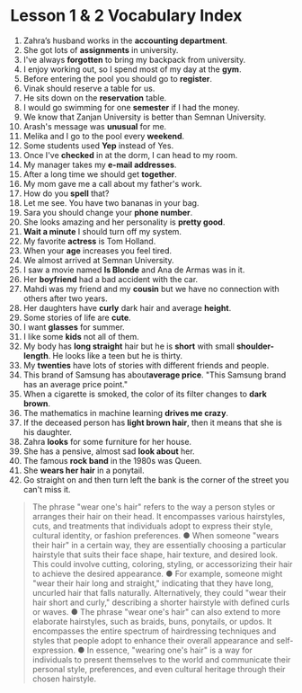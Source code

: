 # Lesson 1 & 2 Vocabulary Index  

1. Zahra’s husband works in the **accounting department**.  
2. She got lots of **assignments** in university.  
3. I've always **forgotten** to bring my backpack from university.  
4. I enjoy working out, so I spend most of my day at the **gym**.  
5. Before entering the pool you should go to **register**.  
6. Vinak should reserve a table for us.  
7. He sits down on the **reservation** table.  
8. I would go swimming for one **semester** if I had the money.  
9. We know that Zanjan University is better than Semnan University.  
10. Arash's message was **unusual** for me.  
11. Melika and I go to the pool every **weekend**.  
12. Some students used **Yep** instead of Yes.  
13. Once I've **checked** in at the dorm, I can head to my room.  
14. My manager takes my **e-mail addresses**.  
15. After a long time we should get **together**.  
16. My mom gave me a call about my father's work.  
17. How do you **spell** that?  
18. Let me see. You have two bananas in your bag.  
19. Sara you should change your **phone number**.  
20. She looks amazing and her personality is **pretty good**.  
21. **Wait a minute** I should turn off my system.  
22. My favorite **actress** is Tom Holland.  
23. When your **age** increases you feel tired.  
24. We almost arrived at Semnan University.  
25. I saw a movie named **Is Blonde** and Ana de Armas was in it.  
26. Her **boyfriend** had a bad accident with the car.  
27. Mahdi was my friend and my **cousin** but we have no connection with others after two years.  
28. Her daughters have **curly** dark hair and average **height**.  
29. Some stories of life are **cute**.  
30. I want **glasses** for summer.  
31. I like some **kids** not all of them.  
32. My body has **long straight** hair but he is **short** with small **shoulder-length**. He looks like a teen but he is thirty.  
33. My **twenties** have lots of stories with different friends and people.  
34. This brand of Samsung has about**average price**. "This Samsung brand has an average price point."  
35. When a cigarette is smoked, the color of its filter changes to **dark brown**.  
36. The mathematics in machine learning **drives me crazy**.  
37. If the deceased person has **light brown hair**, then it means that she is his daughter.  
38. Zahra **looks** for some furniture for her house.  
39. She has a pensive, almost sad **look about** her.  
40. The famous **rock band** in the 1980s was Queen.  
41. She **wears her hair** in a ponytail.
42. Go straight on and then turn left the bank is the corner of the street you can't miss it.

> The phrase "wear one's hair" refers to the way a person styles or arranges their hair
on their head. It encompasses various hairstyles, cuts, and treatments that individuals
adopt to express their style, cultural identity, or fashion preferences.
● When someone "wears their hair" in a certain way, they are essentially choosing a
particular hairstyle that suits their face shape, hair texture, and desired look. This
could involve cutting, coloring, styling, or accessorizing their hair to achieve the
desired appearance.
● For example, someone might "wear their hair long and straight," indicating that they
have long, uncurled hair that falls naturally. Alternatively, they could "wear their hair
short and curly," describing a shorter hairstyle with defined curls or waves.
● The phrase "wear one's hair" can also extend to more elaborate hairstyles, such as
braids, buns, ponytails, or updos. It encompasses the entire spectrum of hairdressing
techniques and styles that people adopt to enhance their overall appearance and
self-expression.
● In essence, "wearing one's hair" is a way for individuals to present themselves to the
world and communicate their personal style, preferences, and even cultural heritage
through their chosen hairstyle.

